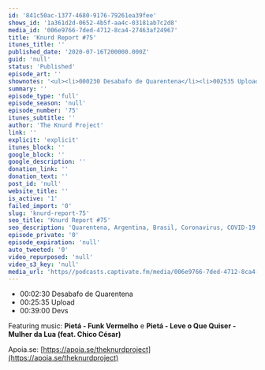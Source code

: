 ```yaml
---
id: '841c50ac-1377-4680-9176-79261ea39fee'
shows_id: '1a361d2d-0652-4b5f-aa4c-03181ab7c2d8'
media_id: '006e9766-7ded-4712-8ca4-27463af24967'
title: 'Knurd Report #75'
itunes_title: ''
published_date: '2020-07-16T200000.000Z'
guid: 'null'
status: 'Published'
episode_art: ''
shownotes: '<ul><li>000230 Desabafo de Quarentena</li><li>002535 Upload</li><li>003900 Devs</li></ul><p>Featuring music <strong>Pietá - Funk Vermelho</strong> e <strong>Pietá - Leve o Que Quiser - Mulher da Lua (feat. Chico César)</strong></p><p>Apoia.se <a href="https//apoia.se/theknurdproject" rel="noopener noreferrer" target="_blank">https//apoia.se/theknurdproject</a></p>'
summary: ''
episode_type: 'full'
episode_season: 'null'
episode_number: '75'
itunes_subtitle: ''
author: 'The Knurd Project'
link: ''
explicit: 'explicit'
itunes_block: ''
google_block: ''
google_description: ''
donation_link: ''
donation_text: ''
post_id: 'null'
website_title: ''
is_active: '1'
failed_import: '0'
slug: 'knurd-report-75'
seo_title: 'Knurd Report #75'
seo_description: 'Quarentena, Argentina, Brasil, Coronavirus, COVID-19, Upload, Devs'
episode_private: '0'
episode_expiration: 'null'
auto_tweeted: '0'
video_repurposed: 'null'
video_s3_key: 'null'
media_url: 'https//podcasts.captivate.fm/media/006e9766-7ded-4712-8ca4-27463af24967/knurd75.mp3'
---
```

*   00:02:30 Desabafo de Quarentena
*   00:25:35 Upload
*   00:39:00 Devs

Featuring music: **Pietá - Funk Vermelho** e **Pietá - Leve o Que Quiser - Mulher da Lua (feat. Chico César)**

Apoia.se: [https://apoia.se/theknurdproject](https://apoia.se/theknurdproject)